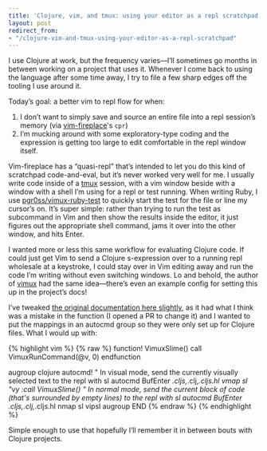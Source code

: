 ```yaml
---
title: 'Clojure, vim, and tmux: using your editor as a repl scratchpad'
layout: post
redirect_from:
- "/clojure-vim-and-tmux-using-your-editor-as-a-repl-scratchpad"
---
```


I use Clojure at work, but the frequency varies—I’ll sometimes go months in between working on a project that uses it. Whenever I come back to using the language after some time away, I try to file a few sharp edges off the tooling I use around it.

Today’s goal: a better vim to repl flow for when:

1. I don’t want to simply save and source an entire file into a repl session’s memory (via [vim-fireplace](https://github.com/tpope/vim-fireplace)'s `cpr`)
2. I’m mucking around with some exploratory-type coding and the expression is getting too large to edit comfortable in the repl window itself.

Vim-fireplace has a “quasi-repl” that’s intended to let you do this kind of scratchpad code-and-eval, but it’s never worked very well for me. I usually write code inside of a [tmux](https://robots.thoughtbot.com/a-tmux-crash-course) session, with a vim window beside with a window with a shell I’m using for a repl or test running. When writing Ruby, I use [pgr0ss/vimux-ruby-test](https://github.com/pgr0ss/vimux-ruby-test) to quickly start the test for the file or line my cursor’s on. It’s super simple: rather than trying to run the test as subcommand in Vim and then show the results inside the editor, it just figures out the appropriate shell command, jams it over into the other window, and hits Enter. 

I wanted more or less this same workflow for evaluating Clojure code. If could just get Vim to send a Clojure s-expression over to a running repl wholesale at a keystroke, I could stay over in Vim editing away and run the code I’m writing without even switching windows. Lo and behold, the author of [vimux](https://github.com/benmills/vimux) had the same idea—there’s even an example config for setting this up in the project’s docs!

I’ve tweaked [the original documentation here slightly](https://github.com/benmills/vimux/blob/37f41195e6369ac602a08ec61364906600b771f1/doc/vimux.txt#L245-L273), as it had what I think was a mistake in the function (I opened a PR to change it) and I wanted to put the mappings in an autocmd group so they were only set up for Clojure files. What I would up with:


{% highlight vim %}
{% raw %}
function! VimuxSlime()
  call VimuxRunCommand(@v, 0)
endfunction

augroup clojure
  autocmd!
  " In visual mode, send the currently visually selected text to the repl with <leader>sl
  autocmd BufEnter *.cljs,*.clj,*.cljs.hl vmap <Leader>sl "vy :call VimuxSlime()<CR>
  " In normal mode, send the current block of code (that's surrounded by empty lines) to the repl with <leader>sl
  autocmd BufEnter *.cljs,*.clj,*.cljs.hl nmap <Leader>sl vip<Leader>sl<CR>
augroup END
{% endraw %}
{% endhighlight %}

Simple enough to use that hopefully I’ll remember it in between bouts with Clojure projects.
